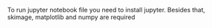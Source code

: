 To run jupyter notebook file you need to install jupyter. Besides that, 
skimage, 
matplotlib and numpy are required  
